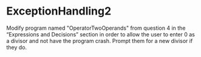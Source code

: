 # ExceptionHandling2
Modify program named "OperatorTwoOperands" from question 4 in the “Expressions and Decisions” section in order to allow the user to enter 0 as a divisor and not have the program crash. Prompt them for a new divisor if they do.
